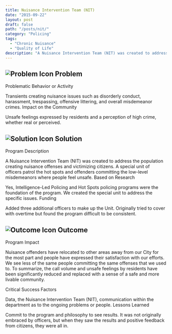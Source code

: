 ```yaml
---
title: Nuisance Intervention Team (NIT)
date: "2015-09-22"
layout: post
draft: false
path: "/posts/nit/"
category: "Policing"
tags:
  - "Chronic Nuisance"
  - "Quality of Life"
description: "A Nuisance Intervention Team (NIT) was created to address the population creating nuisance offenses and victimizing citizens."
---
```

## ![Problem Icon](https://github.com/google/material-design-icons/raw/master/alert/1x_web/ic_error_outline_black_48dp.png "Problem") Problem

Problematic Behavior or Activity

Transients creating nuisance issues such as disorderly conduct, harassment, trespassing, offensive littering, and overall misdemeanor crimes.
Impact on the Community

Unsafe feelings expressed by residents and a perception of high crime, whether real or perceived.

## ![Solution Icon](https://github.com/google/material-design-icons/raw/master/action/1x_web/ic_lightbulb_outline_black_48dp.png "Solution") Solution

Program Description

A Nuisance Intervention Team (NIT) was created to address the population creating nuisance offenses and victimizing citizens. A special unit of officers patrol the hot spots and offenders committing the low-level misdemeanors where people feel unsafe.
Based on Research

Yes, Intelligence-Led Policing and Hot Spots policing programs were the foundation of the program. We created the special unit to address the specific issues.
Funding

Added three additional officers to make up the Unit. Originally tried to cover with overtime but found the program difficult to be consistent.

## ![Outcome Icon](https://github.com/google/material-design-icons/raw/master/action/1x_web/ic_view_list_black_48dp.png "Outcome") Outcome

Program Impact

Nuisance offenders have relocated to other areas away from our City for the most part and people have expressed their satisfaction with our efforts. We see less of the same people committing the same offenses that we used to. To summarize, the call volume and unsafe feelings by residents have been significantly reduced and replaced with a sense of a safe and more livable community.

Critical Success Factors

Data, the Nuisance Intervention Team (NIT), communication within the department as to the ongoing problems or people.
Lessons Learned

Commit to the program and philosophy to see results. It was not originally embraced by officers, but when they saw the results and positive feedback from citizens, they were all in.